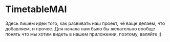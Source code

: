# TimetableMAI
Здесь пишем идеи того, как развивать наш проект, чё ваще делаем, что добавляем, и прочее.
Для начала нам было бы желательно вообще понять что мы хотим видеть в нашем приложении, поэтому, валяйте ;)
